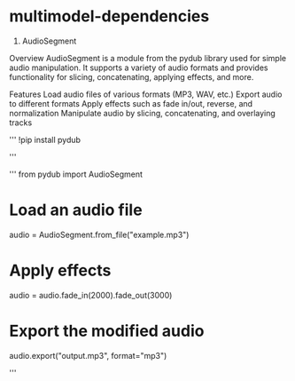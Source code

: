 # multimodel-dependencies


1. AudioSegment

Overview
AudioSegment is a module from the pydub library used for simple audio manipulation. It supports a variety of audio formats and provides functionality for slicing, concatenating, applying effects, and more.

Features
Load audio files of various formats (MP3, WAV, etc.)
Export audio to different formats
Apply effects such as fade in/out, reverse, and normalization
Manipulate audio by slicing, concatenating, and overlaying tracks

'''
!pip install pydub

'''

'''
from pydub import AudioSegment

# Load an audio file
audio = AudioSegment.from_file("example.mp3")

# Apply effects
audio = audio.fade_in(2000).fade_out(3000)

# Export the modified audio
audio.export("output.mp3", format="mp3")

'''
